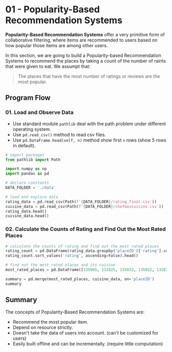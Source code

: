 # 01 - Popularity-Based Recommendation Systems

**Popularity-Based Recommendation Systems** offer a very primitive form of collaborative filtering, where items are recommended to users based on how popular those items are among other users.

In this section, we are going to build a Popularity-based Recommendation Systems to recommend the places by taking a count of the number of raints that were given to eat. We assumpt that:

> The places that have the most number of ratings or reviews are the most popular.

## Program Flow

### 01. Load and Observe Data

- Use standard module `pathlib` deal with the path problem under different operating system.
- Use `pd.read_csv()` method to read csv files.
- Use `pd.DataFrame.head(self, n)` method show first `n` rows (show 5 rows in default).

```python
# import packages
from pathlib import Path

import numpy as np
import pandas as pd

# declare constants
DATA_FOLDER = './data'

# load and explore data
rating_data = pd.read_csv(Path(f'{DATA_FOLDER}/rating_final.csv'))
cuisine_data = pd.read_csv(Path(f'{DATA_FOLDER}/chefmozcuisine.csv'))
rating_data.head()
cuisine_data.head()
```

### 02. Calculate the Counts of Rating and Find Out the Most Rated Places

```python
# calculate the counts of rating and find out the most rated places
rating_count = pd.DataFrame(rating_data.groupby('placeID')['rating'].count())
rating_count.sort_values('rating', ascending=False).head()

# find out the most rated places and its cuisine
most_rated_places = pd.DataFrame([135085, 132825, 135032, 135052, 132834], index=np.arange(5), columns=['placeID'])

summary = pd.merge(most_rated_places, cuisine_data, on='placeID')
summary
```

## Summary

The concepts of Popularity-Based Recommendation Systems are:

- Recommend the most popular item.
- Depend on resource strictly.
- Doesn't take the data of users into account. (can't be customized for users)
- Easily built offline and can be incrementally. (require little computation)